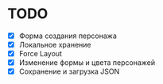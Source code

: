 # TODO

- [x] Форма создания персонажа
- [x] Локальное хранение
- [x] Force Layout
- [x] Изменение формы и цвета персонажей
- [x] Сохранение и загрузка JSON
